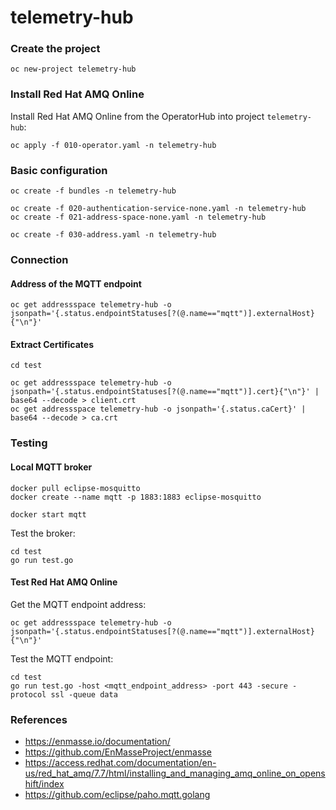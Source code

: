 # telemetry-hub

### Create the project

```shell
oc new-project telemetry-hub
```

### Install Red Hat AMQ Online

Install Red Hat AMQ Online from the OperatorHub into project `telemetry-hub`:

```shell
oc apply -f 010-operator.yaml -n telemetry-hub
```

### Basic configuration

```shell
oc create -f bundles -n telemetry-hub

oc create -f 020-authentication-service-none.yaml -n telemetry-hub
oc create -f 021-address-space-none.yaml -n telemetry-hub

oc create -f 030-address.yaml -n telemetry-hub
```

### Connection

#### Address of the MQTT endpoint

```shell
oc get addressspace telemetry-hub -o jsonpath='{.status.endpointStatuses[?(@.name=="mqtt")].externalHost}{"\n"}'
```

#### Extract Certificates

```shell
cd test

oc get addressspace telemetry-hub -o jsonpath='{.status.endpointStatuses[?(@.name=="mqtt")].cert}{"\n"}' | base64 --decode > client.crt
oc get addressspace telemetry-hub -o jsonpath='{.status.caCert}' | base64 --decode > ca.crt
```

### Testing

#### Local MQTT broker

```shell
docker pull eclipse-mosquitto
docker create --name mqtt -p 1883:1883 eclipse-mosquitto

docker start mqtt
```

Test the broker:

```shell
cd test
go run test.go
```

#### Test Red Hat AMQ Online

Get the MQTT endpoint address:

```shell
oc get addressspace telemetry-hub -o jsonpath='{.status.endpointStatuses[?(@.name=="mqtt")].externalHost}{"\n"}'
```

Test the MQTT endpoint:

```shell
cd test
go run test.go -host <mqtt_endpoint_address> -port 443 -secure -protocol ssl -queue data
```

### References

* https://enmasse.io/documentation/
* https://github.com/EnMasseProject/enmasse
* https://access.redhat.com/documentation/en-us/red_hat_amq/7.7/html/installing_and_managing_amq_online_on_openshift/index
* https://github.com/eclipse/paho.mqtt.golang